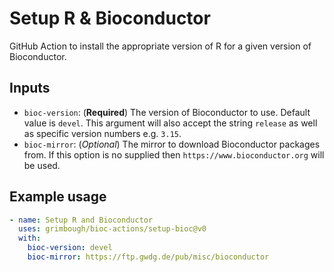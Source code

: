 # Setup R & Bioconductor

GitHub Action to install the appropriate version of R for a given version of Bioconductor.

## Inputs

- `bioc-version`: (**Required**) The version of Bioconductor to use.  Default value is `devel`. This argument will also accept the string `release` as well as specific version numbers e.g. `3.15`.
- `bioc-mirror`: (*Optional*) The mirror to download Bioconductor packages from.  If this option is no supplied then `https://www.bioconductor.org` will be used.

## Example usage

```yaml
- name: Setup R and Bioconductor
  uses: grimbough/bioc-actions/setup-bioc@v0
  with:
    bioc-version: devel
    bioc-mirror: https://ftp.gwdg.de/pub/misc/bioconductor
```
